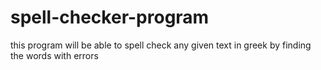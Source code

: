 # spell-checker-program
this program will be able to spell check any given text in greek by finding the words with errors

